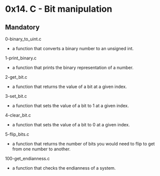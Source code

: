 # 0x14. C - Bit manipulation

## Mandatory

0-binary_to_uint.c

- a function that converts a binary number to an unsigned int.

1-print_binary.c

- a function that prints the binary representation of a number.

2-get_bit.c

- a function that returns the value of a bit at a given index.

3-set_bit.c

- a function that sets the value of a bit to 1 at a given index.

4-clear_bit.c

- a function that sets the value of a bit to 0 at a given index.

5-flip_bits.c

- a function that returns the number of bits you would need to
  flip to get from one number to another.

100-get_endianness.c

- a function that checks the endianness of a system.
